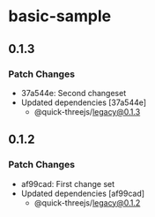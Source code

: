 # basic-sample

## 0.1.3

### Patch Changes

- 37a544e: Second changeset
- Updated dependencies [37a544e]
  - @quick-threejs/legacy@0.1.3

## 0.1.2

### Patch Changes

- af99cad: First change set
- Updated dependencies [af99cad]
  - @quick-threejs/legacy@0.1.2
